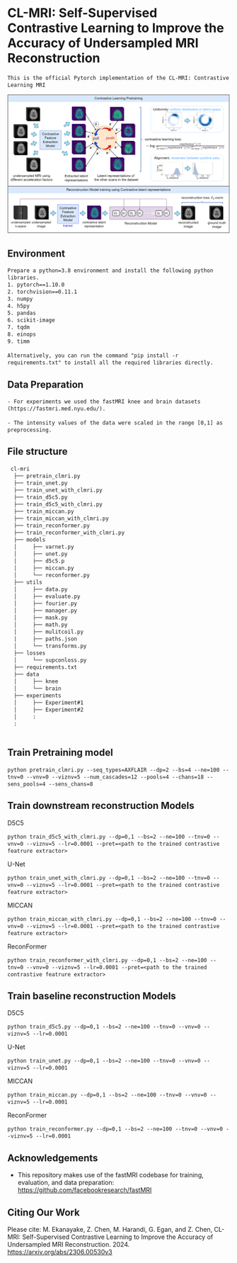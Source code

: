 # CL-MRI: Self-Supervised Contrastive Learning to Improve the Accuracy of Undersampled MRI Reconstruction

```
This is the official Pytorch implementation of the CL-MRI: Contrastive Learning MRI

```
![](imgs/model.png?raw=true)

## Environment
```
Prepare a python=3.8 environment and install the following python libraries.
1. pytorch==1.10.0
2. torchvision==0.11.1
3. numpy
4. h5py
5. pandas
6. scikit-image
7. tqdm
8. einops
9. timm

Alternatively, you can run the command "pip install -r requirements.txt" to install all the required libraries directly.
```

## Data Preparation
```
- For experiments we used the fastMRI knee and brain datasets (https://fastmri.med.nyu.edu/).

- The intensity values of the data were scaled in the range [0,1] as preprocessing.
```


## File structure

```
 cl-mri
  ├── pretrain_clmri.py
  ├── train_unet.py
  ├── train_unet_with_clmri.py
  ├── train_d5c5.py
  ├── train_d5c5_with_clmri.py
  ├── train_miccan.py
  ├── train_miccan_with_clmri.py
  ├── train_reconformer.py
  ├── train_reconformer_with_clmri.py
  ├── models
  │     ├── varnet.py
  │     ├── unet.py
  │     ├── d5c5.p
  │     ├── miccan.py
  │     └── reconformer.py
  ├── utils
  │     ├── data.py
  │     ├── evaluate.py
  │     ├── fourier.py
  │     ├── manager.py
  │     ├── mask.py
  │     ├── math.py
  │     ├── mulitcoil.py
  |     ├── paths.json
  │     └── transforms.py
  ├── losses
  │     └── supconloss.py
  ├── requirements.txt
  ├── data
  │     ├── knee
  │     └── brain
  ├── experiments
  │     ├── Experiment#1
  │     ├── Experiment#2
  │     :
  :     
    
```


## Train Pretraining model

```
python pretrain_clmri.py --seq_types=AXFLAIR --dp=2 --bs=4 --ne=100 --tnv=0 --vnv=0 --viznv=5 --num_cascades=12 --pools=4 --chans=18 --sens_pools=4 --sens_chans=8
```

## Train downstream reconstruction Models

D5C5
```
python train_d5c5_with_clmri.py --dp=0,1 --bs=2 --ne=100 --tnv=0 --vnv=0 --viznv=5 --lr=0.0001 --pret=<path to the trained contrastive featrure extractor>
```
U-Net
```
python train_unet_with_clmri.py --dp=0,1 --bs=2 --ne=100 --tnv=0 --vnv=0 --viznv=5 --lr=0.0001 --pret=<path to the trained contrastive featrure extractor>
```
MICCAN
```
python train_miccan_with_clmri.py --dp=0,1 --bs=2 --ne=100 --tnv=0 --vnv=0 --viznv=5 --lr=0.0001 --pret=<path to the trained contrastive featrure extractor>
```
ReconFormer
```
python train_reconformer_with_clmri.py --dp=0,1 --bs=2 --ne=100 --tnv=0 --vnv=0 --viznv=5 --lr=0.0001 --pret=<path to the trained contrastive featrure extractor>
```

## Train baseline reconstruction Models

D5C5
```
python train_d5c5.py --dp=0,1 --bs=2 --ne=100 --tnv=0 --vnv=0 --viznv=5 --lr=0.0001
```
U-Net
```
python train_unet.py --dp=0,1 --bs=2 --ne=100 --tnv=0 --vnv=0 --viznv=5 --lr=0.0001
```
MICCAN
```
python train_miccan.py --dp=0,1 --bs=2 --ne=100 --tnv=0 --vnv=0 --viznv=5 --lr=0.0001
```
ReconFormer
```
python train_reconformer.py --dp=0,1 --bs=2 --ne=100 --tnv=0 --vnv=0 --viznv=5 --lr=0.0001
```

## Acknowledgements
- This repository makes use of the fastMRI codebase for training, evaluation, and data preparation: https://github.com/facebookresearch/fastMRI


## Citing Our Work
Please cite: M. Ekanayake, Z. Chen, M. Harandi, G. Egan, and Z. Chen, CL-MRI: Self-Supervised Contrastive Learning to Improve the Accuracy of Undersampled MRI Reconstruction. 2024. https://arxiv.org/abs/2306.00530v3
